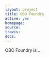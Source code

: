 ```yaml
---
layout: project
title: OBO Foundry
active: yes
homepage: 
source: 
travis: 
docs: 
---
```


OBO Foundry is...
